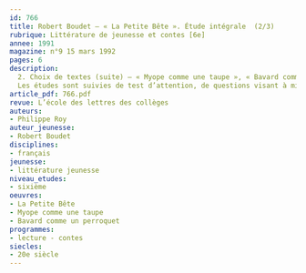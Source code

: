 ```yaml
---
id: 766
title: Robert Boudet – « La Petite Bête ». Étude intégrale  (2/3) 
rubrique: Littérature de jeunesse et contes [6e]
annee: 1991
magazine: n°9 15 mars 1992
pages: 6
description: 
  2. Choix de textes (suite) – « Myope comme une taupe », « Bavard comme un perroquet »…
  Les études sont suivies de test d’attention, de questions visant à mieux comprendre le texte et de divers prolongements sous forme, notamment, d’exercices d’écriture.
article_pdf: 766.pdf
revue: L’école des lettres des collèges
auteurs:
- Philippe Roy
auteur_jeunesse:
- Robert Boudet
disciplines:
- français
jeunesse:
- littérature jeunesse
niveau_etudes:
- sixième
oeuvres:
- La Petite Bête
- Myope comme une taupe
- Bavard comme un perroquet
programmes:
- lecture - contes
siecles:
- 20e siècle
---
```

